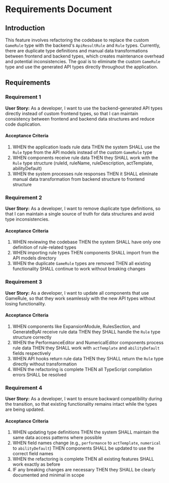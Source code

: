 # Requirements Document

## Introduction

This feature involves refactoring the codebase to replace the custom `GameRule` type with the backend's `ApiResultRule` and `Rule` types. Currently, there are duplicate type definitions and manual data transformations between frontend and backend types, which creates maintenance overhead and potential inconsistencies. The goal is to eliminate the custom `GameRule` type and use the generated API types directly throughout the application.

## Requirements

### Requirement 1

**User Story:** As a developer, I want to use the backend-generated API types directly instead of custom frontend types, so that I can maintain consistency between frontend and backend data structures and reduce code duplication.

#### Acceptance Criteria

1. WHEN the application loads rule data THEN the system SHALL use the `Rule` type from the API models instead of the custom `GameRule` type
2. WHEN components receive rule data THEN they SHALL work with the `Rule` type structure (ruleId, ruleName, ruleDescription, actTemplate, abilityDefault)
3. WHEN the system processes rule responses THEN it SHALL eliminate manual data transformation from backend structure to frontend structure

### Requirement 2

**User Story:** As a developer, I want to remove duplicate type definitions, so that I can maintain a single source of truth for data structures and avoid type inconsistencies.

#### Acceptance Criteria

1. WHEN reviewing the codebase THEN the system SHALL have only one definition of rule-related types
2. WHEN importing rule types THEN components SHALL import from the API models directory
3. WHEN the duplicate `GameRule` types are removed THEN all existing functionality SHALL continue to work without breaking changes

### Requirement 3

**User Story:** As a developer, I want to update all components that use GameRule, so that they work seamlessly with the new API types without losing functionality.

#### Acceptance Criteria

1. WHEN components like ExpansionModule, RulesSection, and GenerateByAI receive rule data THEN they SHALL handle the `Rule` type structure correctly
2. WHEN the PerformanceEditor and NumericalEditor components process rule data THEN they SHALL work with `actTemplate` and `abilityDefault` fields respectively
3. WHEN API hooks return rule data THEN they SHALL return the `Rule` type directly without transformation
4. WHEN the refactoring is complete THEN all TypeScript compilation errors SHALL be resolved

### Requirement 4

**User Story:** As a developer, I want to ensure backward compatibility during the transition, so that existing functionality remains intact while the types are being updated.

#### Acceptance Criteria

1. WHEN updating type definitions THEN the system SHALL maintain the same data access patterns where possible
2. WHEN field names change (e.g., `performance` to `actTemplate`, `numerical` to `abilityDefault`) THEN components SHALL be updated to use the correct field names
3. WHEN the refactoring is complete THEN all existing features SHALL work exactly as before
4. IF any breaking changes are necessary THEN they SHALL be clearly documented and minimal in scope